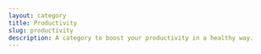 ```yaml
---
layout: category
title: Productivity
slug: productivity
description: A category to boost your productivity in a healthy way.
---
```

